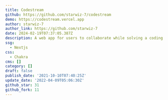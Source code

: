 ```yaml
---
title: Codestream
github: https://github.com/starwiz-7/codestream
demo: https://codestream.vercel.app
author: starwiz-7
author_link: https://github.com/starwiz-7
date: 2024-02-19T07:37:05.387Z
description: A web app for users to collaborate while solving a coding problem :)
ssg:
  - Nextjs
css:
  - Chakra
cms: []
category: []
draft: false
publish_date: '2021-10-10T07:40:25Z'
update_date: '2022-04-09T05:06:30Z'
github_star: 31
github_fork: 11
---
```

